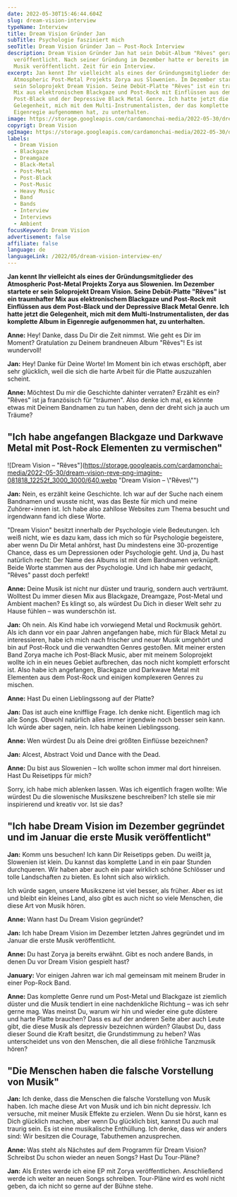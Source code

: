 ```yaml
---
date: 2022-05-30T15:46:44.604Z
slug: dream-vision-interview
typeName: Interview
title: Dream Vision Gründer Jan
subTitle: Psychologie fasziniert mich
seoTitle: Dream Vision Gründer Jan – Post-Rock Interview
description: Dream Vision Gründer Jan hat sein Debüt-Album "Rêves" gerade
  veröffentlicht. Nach seiner Gründung im Dezember hatte er bereits im Januar
  Musik veröffentlicht. Zeit für ein Interview.
excerpt: Jan kennt Ihr vielleicht als eines der Gründungsmitglieder des
  Atmospheric Post-Metal Projekts Zorya aus Slowenien. Im Dezember startete er
  sein Soloprojekt Dream Vision. Seine Debüt-Platte "Rêves" ist ein traumhafter
  Mix aus elektronischem Blackgaze und Post-Rock mit Einflüssen aus dem
  Post-Black und der Depressive Black Metal Genre. Ich hatte jetzt die
  Gelegenheit, mich mit dem Multi-Instrumentalisten, der das komplette Album in
  Eigenregie aufgenommen hat, zu unterhalten.
image: https://storage.googleapis.com/cardamonchai-media/2022-05-30/dream-vision-jan-jpg-imagine-080808_191a12_1024_768/640.webp
copyrigt: Dream Vision
ogImage: https://storage.googleapis.com/cardamonchai-media/2022-05-30/dream-vision-jan-fb-jpg-imagine-080808_191a13_1200_628/640.webp
labels:
  - Dream Vision
  - Blackgaze
  - Dreamgaze
  - Black-Metal
  - Post-Metal
  - Post-Black
  - Post-Music
  - Heavy Music
  - Band
  - Bands
  - Interview
  - Interviews
  - Ambient
focusKeyword: Dream Vision
advertisement: false
affiliate: false
language: de
languageLink: /2022/05/dream-vision-interview-en/
---
```

**Jan kennt Ihr vielleicht als eines der Gründungsmitglieder des Atmospheric Post-Metal Projekts Zorya aus Slowenien. Im Dezember startete er sein Soloprojekt Dream Vision. Seine Debüt-Platte "Rêves" ist ein traumhafter Mix aus elektronischem Blackgaze und Post-Rock mit Einflüssen aus dem Post-Black und der Depressive Black Metal Genre. Ich hatte jetzt die Gelegenheit, mich mit dem Multi-Instrumentalisten, der das komplette Album in Eigenregie aufgenommen hat, zu unterhalten.**

**Anne:** Hey! Danke, dass Du Dir die Zeit nimmst. Wie geht es Dir im Moment? Gratulation zu Deinem brandneuen Album "Rêves"! Es ist wundervoll!

**Jan:** Hey! Danke für Deine Worte! Im Moment bin ich etwas erschöpft, aber sehr glücklich, weil die sich die harte Arbeit für die Platte auszuzahlen scheint.

**Anne:** Möchtest Du mir die Geschichte dahinter verraten? Erzählt es ein? "Rêves" ist ja französisch für "träumen". Also denke ich mal, es könnte etwas mit Deinem Bandnamen zu tun haben, denn der dreht sich ja auch um Träume?

## "Ich habe angefangen Blackgaze und Darkwave Metal mit Post-Rock Elementen zu vermischen"

![Dream Vision – "Rêves"](https://storage.googleapis.com/cardamonchai-media/2022-05-30/dream-vision-reve-png-imagine-081818_12252f_3000_3000/640.webp "Dream Vision – \\"Rêves\\"")

**Jan:** Nein, es erzählt keine Geschichte. Ich war auf der Suche nach einem Bandnamen und wusste nicht, was das Beste für mich und meine Zuhörer⋆innen ist. Ich habe also zahllose Websites zum Thema besucht und irgendwann fand ich diese Worte. 

"Dream Vision" besitzt innerhalb der Psychologie viele Bedeutungen. Ich weiß nicht, wie es dazu kam, dass ich mich so für Psychologie begeistere, aber wenn Du Dir Metal anhörst, hast Du mindestens eine 30-prozentige Chance, dass es um Depressionen oder Psychologie geht. Und ja, Du hast natürlich recht: Der Name des Albums ist mit dem Bandnamen verknüpft. Beide Worte stammen aus der Psychologie. Und ich habe mir gedacht, "Rêves" passt doch perfekt!

**Anne:** Deine Musik ist nicht nur düster und traurig, sondern auch verträumt. Wolltest Du immer diesen Mix aus Blackgaze, Dreamgaze, Post-Metal und Ambient machen? Es klingt so, als würdest Du Dich in dieser Welt sehr zu Hause fühlen – was wunderschön ist.

**Jan:** Oh nein. Als Kind habe ich vorwiegend Metal und Rockmusik gehört. Als ich dann vor ein paar Jahren angefangen habe, mich für Black Metal zu interessieren, habe ich mich nach frischer und neuer Musik umgehört und bin auf Post-Rock und die verwandten Genres gestoßen. Mit meiner ersten Band Zorya mache ich Post-Black Music, aber mit meinem Soloprojekt wollte ich in ein neues Gebiet aufbrechen, das noch nicht komplett erforscht ist. Also habe ich angefangen, Blackgaze und Darkwave Metal mit Elementen aus dem Post-Rock und einigen komplexeren Genres zu mischen.

**Anne:** Hast Du einen Lieblingssong auf der Platte?

**Jan:** Das ist auch eine knifflige Frage. Ich denke nicht. Eigentlich mag ich alle Songs. Obwohl natürlich alles immer irgendwie noch besser sein kann. Ich würde aber sagen, nein. Ich habe keinen Lieblingssong.

**Anne:** Wen würdest Du als Deine drei größten Einflüsse bezeichnen?

**Jan:** Alcest, Abstract Void und Dance with the Dead.

**Anne:** Du bist aus Slowenien – Ich wollte schon immer mal dort hinreisen. Hast Du Reisetipps für mich?

Sorry, ich habe mich ablenken lassen. Was ich eigentlich fragen wollte: Wie würdest Du die slowenische Musikszene beschreiben? Ich stelle sie mir inspirierend und kreativ vor. Ist sie das?

## "Ich habe Dream Vision im Dezember gegründet und im Januar die erste Musik veröffentlicht"

**Jan:** Komm uns besuchen! Ich kann Dir Reisetipps geben. Du weißt ja, Slowenien ist klein. Du kannst das komplette Land in ein paar Stunden durchqueren. Wir haben aber auch ein paar wirklich schöne Schlösser und tolle Landschaften zu bieten. Es lohnt sich also wirklich.

Ich würde sagen, unsere Musikszene ist viel besser, als früher. Aber es ist und bleibt ein kleines Land, also gibt es auch nicht so viele Menschen, die diese Art von Musik hören.

**Anne:** Wann hast Du Dream Vision gegründet?

**Jan:** Ich habe Dream Vision im Dezember letzten Jahres gegründet und im Januar die erste Musik veröffentlicht.

**Anne:** Du hast Zorya ja bereits erwähnt. Gibt es noch andere Bands, in denen Du vor Dream Vision gespielt hast?

**January:** Vor einigen Jahren war ich mal gemeinsam mit meinem Bruder in einer Pop-Rock Band.

**Anne:** Das komplette Genre rund um Post-Metal und Blackgaze ist ziemlich düster und die Musik tendiert in eine nachdenkliche Richtung – was ich sehr gerne mag. Was meinst Du, warum wir hin und wieder eine gute düstere und harte Platte brauchen? Dass es auf der anderen Seite aber auch Leute gibt, die diese Musik als depressiv bezeichnen würden? Glaubst Du, dass dieser Sound die Kraft besitzt, die Grundstimmung zu heben? Was unterscheidet uns von den Menschen, die all diese fröhliche Tanzmusik hören?

## "Die Menschen haben die falsche Vorstellung von Musik"

**Jan:** Ich denke, dass die Menschen die falsche Vorstellung von Musik haben. Ich mache diese Art von Musik und ich bin nicht depressiv. Ich versuche, mit meiner Musik Effekte zu erzielen. Wenn Du sie hörst, kann es Dich glücklich machen, aber wenn Du glücklich bist, kannst Du auch mal traurig sein. Es ist eine musikalische Enthüllung. Ich denke, dass wir anders sind: Wir besitzen die Courage, Tabuthemen anzusprechen.

**Anne:** Was steht als Nächstes auf dem Programm für Dream Vision? Schreibst Du schon wieder an neuen Songs? Hast Du Tour-Pläne?

**Jan:** Als Erstes werde ich eine EP mit Zorya veröffentlichen. Anschließend werde ich weiter an neuen Songs schreiben. Tour-Pläne wird es wohl nicht geben, da ich nicht so gerne auf der Bühne stehe.
